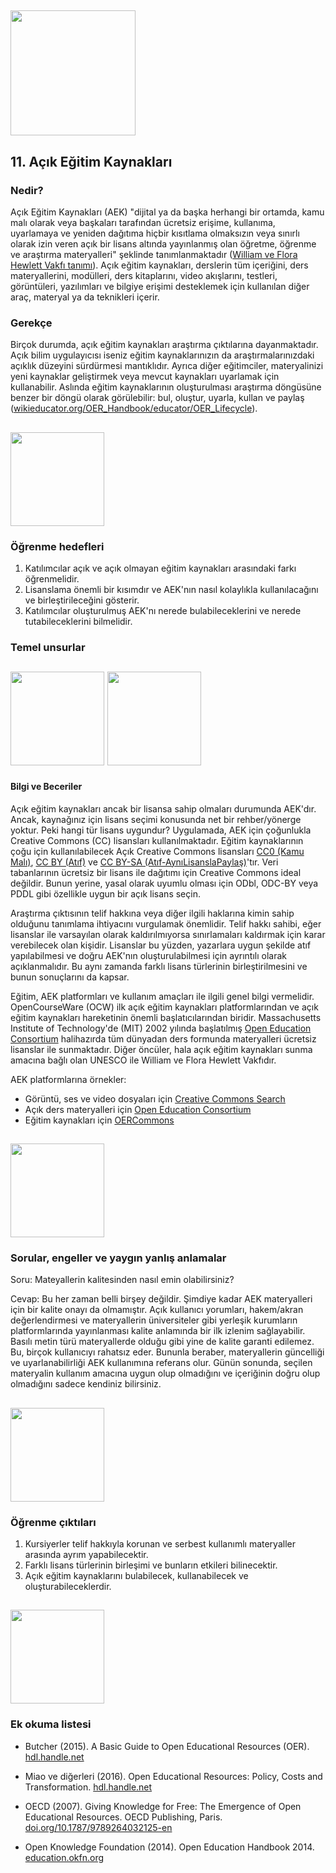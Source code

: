 ## <img src="/Images/Icons/open_education.png" width="200" height="200" />
## 11. Açık Eğitim Kaynakları

### Nedir?

Açık Eğitim Kaynakları (AEK) "dijital ya da başka herhangi bir ortamda, kamu malı olarak veya başkaları tarafından ücretsiz erişime, kullanıma, uyarlamaya ve yeniden dağıtıma hiçbir kısıtlama olmaksızın veya sınırlı olarak izin veren açık bir lisans altında yayınlanmış olan öğretme, öğrenme ve araştırma materyalleri" şeklinde tanımlanmaktadır ([William ve Flora Hewlett Vakfı tanımı](https://www.hewlett.org/strategy/open-educational-resources/)). Açık eğitim kaynakları, derslerin tüm içeriğini, ders materyallerini, modülleri, ders kitaplarını, video akışlarını, testleri, görüntüleri, yazılımları ve bilgiye erişimi desteklemek için kullanılan diğer araç, materyal ya da teknikleri içerir.

### Gerekçe

Birçok durumda, açık eğitim kaynakları araştırma çıktılarına dayanmaktadır. Açık bilim uygulayıcısı iseniz eğitim kaynaklarınızın da araştırmalarınızdaki açıklık düzeyini sürdürmesi mantıklıdır. Ayrıca diğer eğitimciler, materyalinizi yeni kaynaklar geliştirmek veya mevcut kaynakları uyarlamak için kullanabilir. Aslında eğitim kaynaklarının oluşturulması araştırma döngüsüne benzer bir döngü olarak görülebilir: bul, oluştur, uyarla, kullan ve paylaş ([wikieducator.org/OER_Handbook/educator/OER_Lifecycle](http://wikieducator.org/OER_Handbook/educator/OER_Lifecycle)).

## <img src="/Images/Icons/finish.png" width="150" height="150" />
### Öğrenme hedefleri

1. Katılımcılar açık ve açık olmayan eğitim kaynakları arasındaki farkı öğrenmelidir. 
2. Lisanslama önemli bir kısımdır ve AEK'nın nasıl kolaylıkla kullanılacağını ve birleştirileceğini gösterir.
3. Katılımcılar oluşturulmuş AEK'nı nerede bulabileceklerini ve nerede tutabileceklerini bilmelidir.

### Temel unsurlar
## <img src="/Images/Icons/brain.png" width="150" height="150" /> <img src="/Images/Icons/gears.png" width="150" height="150" />
#### Bilgi ve Beceriler

Açık eğitim kaynakları ancak bir lisansa sahip olmaları durumunda AEK'dır. Ancak, kaynağınız için lisans seçimi konusunda net bir rehber/yönerge yoktur. Peki hangi tür lisans uygundur? Uygulamada, AEK için çoğunlukla Creative Commons (CC) lisansları kullanılmaktadır.
Eğitim kaynaklarının çoğu için kullanılabilecek Açık Creative Commons lisansları [CC0 (Kamu Malı)](https://creativecommons.org/publicdomain/zero/1.0/), [CC BY (Atıf)](https://creativecommons.org/licenses/by/4.0/) ve [CC BY-SA (Atıf-AynıLisanslaPaylaş)](https://creativecommons.org/licenses/by-sa/4.0/)'tır. Veri tabanlarının ücretsiz bir lisans ile dağıtımı için Creative Commons ideal değildir. Bunun yerine, yasal olarak uyumlu olması için ODbl, ODC-BY veya PDDL gibi özellikle uygun bir açık lisans seçin. 

Araştırma çıktısının telif hakkına veya diğer ilgili haklarına kimin sahip olduğunu tanımlama ihtiyacını vurgulamak önemlidir. Telif hakkı sahibi, eğer lisanslar ile varsayılan olarak kaldırılmıyorsa sınırlamaları kaldırmak için karar verebilecek olan kişidir. Lisanslar bu yüzden, yazarlara uygun şekilde atıf yapılabilmesi ve doğru AEK'nın oluşturulabilmesi için ayrıntılı olarak açıklanmalıdır. Bu aynı zamanda farklı lisans türlerinin birleştirilmesini ve bunun sonuçlarını da kapsar.

Eğitim, AEK platformları ve kullanım amaçları ile ilgili genel bilgi vermelidir. OpenCourseWare (OCW) ilk açık eğitim kaynakları platformlarından ve açık eğitim kaynakları hareketinin önemli başlatıcılarından biridir. Massachusetts Institute of Technology'de (MIT) 2002 yılında başlatılmış [Open Education Consortium](http://www.oeconsortium.org) halihazırda tüm dünyadan ders formunda materyalleri ücretsiz lisanslar ile sunmaktadır. Diğer öncüler, hala açık eğitim kaynakları sunma amacına bağlı olan UNESCO ile William ve Flora Hewlett Vakfıdır.

AEK platformlarına örnekler:

- Görüntü, ses ve video dosyaları için [Creative Commons Search](https://search.creativecommons.org/)
- Açık ders materyalleri için [Open Education Consortium](http://www.oeconsortium.org)
- Eğitim kaynakları için [OERCommons](https://www.oercommons.org/)

## <img src="/Images/Icons/questions.png" width="150" height="150" />
### Sorular, engeller ve yaygın yanlış anlamalar

Soru: Mateyallerin kalitesinden nasıl emin olabilirsiniz?

Cevap: Bu her zaman belli birşey değildir. Şimdiye kadar AEK materyalleri için bir kalite onayı da olmamıştır. Açık kullanıcı yorumları, hakem/akran değerlendirmesi ve materyallerin üniversiteler gibi yerleşik kurumların platformlarında yayınlanması kalite anlamında bir ilk izlenim sağlayabilir. Basılı metin türü materyallerde olduğu gibi  yine de kalite garanti edilemez. Bu, birçok kullanıcıyı rahatsız eder. Bununla beraber, materyallerin güncelliği ve uyarlanabilirliği AEK kullanımına referans olur. Günün sonunda, seçilen materyalin kullanım amacına uygun olup olmadığını ve içeriğinin doğru olup olmadığını sadece kendiniz bilirsiniz.

## <img src="/Images/Icons/output.png" width="150" height="150" />
### Öğrenme çıktıları

1. Kursiyerler telif hakkıyla korunan ve serbest kullanımlı materyaller arasında ayrım yapabilecektir.
2. Farklı lisans türlerinin birleşimi ve bunların etkileri bilinecektir.
3. Açık eğitim kaynaklarını bulabilecek, kullanabilecek ve oluşturabileceklerdir.

## <img src="/Images/Icons/magnifying_glass.png" width="150" height="150" />
### Ek okuma listesi

* Butcher (2015). A Basic Guide to Open Educational Resources (OER). [hdl.handle.net](http://hdl.handle.net/11599/36)

* Miao ve diğerleri (2016). Open Educational Resources: Policy, Costs and Transformation. [hdl.handle.net](http://hdl.handle.net/11599/2306)

* OECD (2007). Giving Knowledge for Free: The Emergence of Open Educational Resources. OECD Publishing, Paris. [doi.org/10.1787/9789264032125-en](http://dx.doi.org/10.1787/9789264032125-en)

* Open Knowledge Foundation (2014). Open Education Handbook 2014. [education.okfn.org](http://education.okfn.org/handbooks/handbook/)
